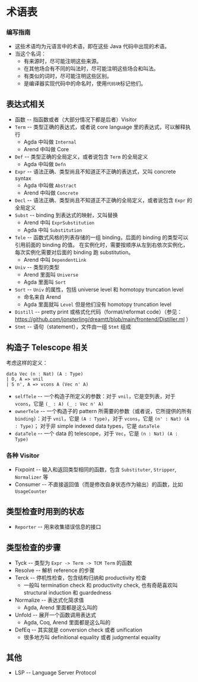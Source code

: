 
# 术语表

### 编写指南

+ 这些术语均为元语言中的术语，即在这些 Java 代码中出现的术语。
+ 当这个名词：
  + 有来源时，尽可能注明这些来源。
  + 在其他场合有不同的叫法时，尽可能注明这些场合和叫法。
  + 有类似的词时，尽可能注明这些区别。
  + 是编译器实现代码中的命名时，使用`代码块`标记他们。

## 表达式相关

+ 函数 -- 指函数或者（大部分情况下都是后者）Visitor
+ `Term` -- 类型正确的表达式，或者说 core language 里的表达式，可以解释执行
  + Agda 中叫做 `Internal`
  + Arend 中叫做 Core
+ `Def` -- 类型正确的全局定义，或者说包含 `Term` 的全局定义
  + Agda 中叫做 `Defn`
+ `Expr` -- 语法正确、类型尚且不知道正不正确的表达式，又叫 concrete syntax
  + Agda 中叫做 `Abstract`
  + Arend 中叫做 `Concrete`
+ `Decl` -- 语法正确、类型尚且不知道正不正确的全局定义，或者说包含 `Expr` 的全局定义
+ `Subst` -- binding 到表达式的映射，又叫替换
  + Arend 中叫 `ExprSubstitution`
  + Agda 中叫 `Substitution`
+ `Tele` -- 函数式风格的列表存储的一组 binding，后面的 binding 的类型可以引用前面的 binding 的值。
  在实例化时，需要按顺序从左到右依次实例化，每次实例化需要对后面的 binding 跑 substitution。
  + Arend 中叫 `DependentLink`
+ `Univ` -- 类型的类型
  + Arend 里面叫 `Universe`
  + Agda 里面叫 `Sort`
+ `Sort` -- `Univ` 的属性，包括 universe level 和 homotopy truncation level
  + 命名来自 Arend
  + Agda 里面就叫 `Level` 但是他们没有 homotopy truncation level
+ `Distill` -- pretty print 或格式化代码（format/reformat code）（参见：https://github.com/jonsterling/dreamtt/blob/main/frontend/Distiller.ml ）
+ `Stmt` -- 语句（statement），文件由一组 `Stmt` 组成

## 构造子 Telescope 相关

考虑这样的定义：

```aya
data Vec (n : Nat) (A : Type)
| O, A => vnil
| S n', A => vcons A (Vec n' A)
```

+ `selfTele` -- 一个构造子所定义的参数：对于 `vnil`，它是空列表，对于 `vcons`，它是 `(_ : A) (_ : Vec n' A)`
+ `ownerTele` -- 一个构造子的 pattern 所需要的参数（或者说，它所提供的所有 `binding`）：对于 `vnil`，它是 `(A : Type)`，对于 `vcons`，它是 `(n' : Nat) (A : Type)`；
                 对于非 simple indexed data types，它是 `dataTele`
+ `dataTele` -- 一个 data 的 telescope，对于 `Vec`，它是 `(n : Nat) (A : Type)` 

### 各种 Visitor

+ Fixpoint -- 输入和返回类型相同的函数，包含 `Substituter`, `Stripper`, `Normalizer` 等
+ Consumer -- 不直接返回值（而是修改自身状态作为输出）的函数，比如 `UsageCounter`

## 类型检查时用到的状态

+ `Reporter` -- 用来收集错误信息的接口

## 类型检查的步骤

+ Tyck -- 类型为 `Expr -> Term -> TCM Term` 的函数
+ Resolve -- 解析 reference 的步骤
+ Terck -- 停机性检查，包含结构归纳和 productivity 检查
  + 一般叫 termination check 和 productivity check,
    也有奇葩喜欢叫 structural induction 和 guardedness
+ Normalize -- 表达式化简求值
  + Agda, Arend 里面都是这么叫的
+ Unfold -- 展开一个函数调用表达式
  + Agda, Coq, Arend 里面都是这么叫的
+ DefEq -- 其实就是 conversion check 或者 unification
  + 很多地方叫 definitional equality 或者 judgmental equality

## 其他
+ LSP -- Language Server Protocol
